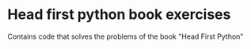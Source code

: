 # Head first python book exercises

Contains code that solves the problems of the book "Head First Python"

<!-- My comment -->
